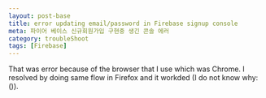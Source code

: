 ```yaml
---
layout: post-base
title: error updating email/password in Firebase signup console
meta: 파이어 베이스 신규회원가입 구현중 생긴 콘솔 에러
category: troubleShoot
tags: [Firebase]
---
```


That was error because of the browser that I use which was Chrome. I resolved by doing same flow in Firefox and it workded (I do not know why:()).